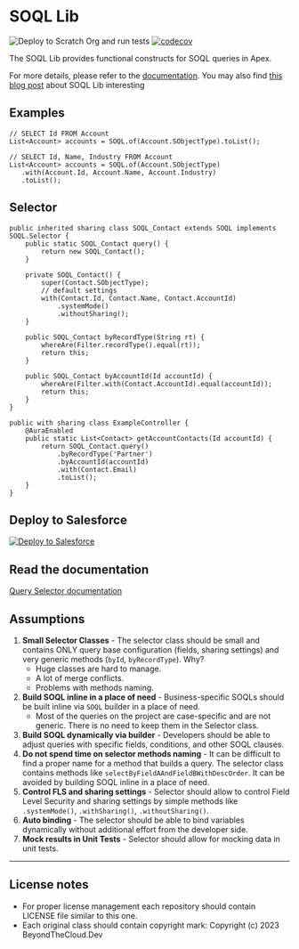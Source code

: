 # SOQL Lib

![Deploy to Scratch Org and run tests](https://github.com/beyond-the-cloud-dev/soql-lib/actions/workflows/ci.yml/badge.svg)
[![codecov](https://codecov.io/gh/beyond-the-cloud-dev/soql-lib/branch/main/graph/badge.svg)](https://codecov.io/gh/beyond-the-cloud-dev/soql-lib)

The SOQL Lib provides functional constructs for SOQL queries in Apex.

For more details, please refer to the [documentation](https://soql-lib.vercel.app/). You may also find [this blog post](https://beyondthecloud.dev/blog/soql-lib) about SOQL Lib interesting

## Examples

```apex
// SELECT Id FROM Account
List<Account> accounts = SOQL.of(Account.SObjectType).toList();
```

```apex
// SELECT Id, Name, Industry FROM Account
List<Account> accounts = SOQL.of(Account.SObjectType)
   .with(Account.Id, Account.Name, Account.Industry)
   .toList();
```

## Selector

```apex
public inherited sharing class SOQL_Contact extends SOQL implements SOQL.Selector {
    public static SOQL_Contact query() {
        return new SOQL_Contact();
    }

    private SOQL_Contact() {
        super(Contact.SObjectType);
        // default settings
        with(Contact.Id, Contact.Name, Contact.AccountId)
            .systemMode()
            .withoutSharing();
    }

    public SOQL_Contact byRecordType(String rt) {
        whereAre(Filter.recordType().equal(rt));
        return this;
    }

    public SOQL_Contact byAccountId(Id accountId) {
        whereAre(Filter.with(Contact.AccountId).equal(accountId));
        return this;
    }
}
```

```apex
public with sharing class ExampleController {
    @AuraEnabled
    public static List<Contact> getAccountContacts(Id accountId) {
        return SOQL_Contact.query()
            .byRecordType('Partner')
            .byAccountId(accountId)
            .with(Contact.Email)
            .toList();
    }
}
```

## Deploy to Salesforce

<a href="https://githubsfdeploy.herokuapp.com?owner=beyond-the-cloud-dev&repo=soql-lib&ref=main">
  <img alt="Deploy to Salesforce"
       src="https://raw.githubusercontent.com/afawcett/githubsfdeploy/master/deploy.png">
</a>

## Read the documentation

[Query Selector documentation](https://soql-lib.vercel.app/)

## Assumptions

1. **Small Selector Classes** - The selector class should be small and contains ONLY query base configuration (fields, sharing settings) and very generic methods (`byId`, `byRecordType`). Why?
   - Huge classes are hard to manage.
   - A lot of merge conflicts.
   - Problems with methods naming.
2. **Build SOQL inline in a place of need** - Business-specific SOQLs should be built inline via `SOQL` builder in a place of need.
   - Most of the queries on the project are case-specific and are not generic. There is no need to keep them in the Selector class.
3. **Build SOQL dynamically via builder** - Developers should be able to adjust queries with specific fields, conditions, and other SOQL clauses.
4. **Do not spend time on selector methods naming** - It can be difficult to find a proper name for a method that builds a query. The selector class contains methods like `selectByFieldAAndFieldBWithDescOrder`. It can be avoided by building SOQL inline in a place of need.
5. **Control FLS and sharing settings** - Selector should allow to control Field Level Security and sharing settings by simple methods like `.systemMode()`, `.withSharing()`, `.withoutSharing()`.
6. **Auto binding** - The selector should be able to bind variables dynamically without additional effort from the developer side.
7. **Mock results in Unit Tests** - Selector should allow for mocking data in unit tests.

----

## License notes

- For proper license management each repository should contain LICENSE file similar to this one.
- Each original class should contain copyright mark: Copyright (c) 2023 BeyondTheCloud.Dev
